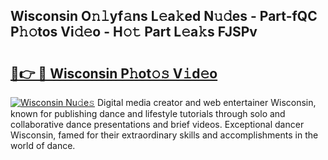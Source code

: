 ## Wisconsin O𝚗𝚕yf𝚊ns L𝚎a𝚔ed N𝚞𝚍es - Part-fQC P𝚑𝚘tos Vi𝚍𝚎o - H𝚘𝚝 Part L𝚎a𝚔s FJSPv

# <h2><a href="http://kf7n8v.oniu.top/?m=Wisconsin">🔗👉 🔴 Wisconsin P𝚑ot𝚘𝚜 V𝚒d𝚎o</a></h2>

[![Wisconsin Nu𝚍e𝚜](https://i.imgur.com/0qMVB7G.gif)](http://kf7n8v.oniu.top/?m=Wisconsin)
Digital media creator and web entertainer Wisconsin, known for publishing dance and lifestyle tutorials through solo and collaborative dance presentations and brief videos. Exceptional dancer Wisconsin, famed for their extraordinary skills and accomplishments in the world of dance.  
